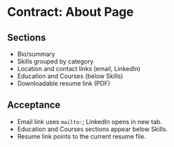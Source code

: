 # Contract: About Page

## Sections
- Bio/summary
- Skills grouped by category
- Location and contact links (email, LinkedIn)
- Education and Courses (below Skills)
- Downloadable resume link (PDF)

## Acceptance
- Email link uses `mailto:`; LinkedIn opens in new tab.
- Education and Courses sections appear below Skills.
- Resume link points to the current resume file.

